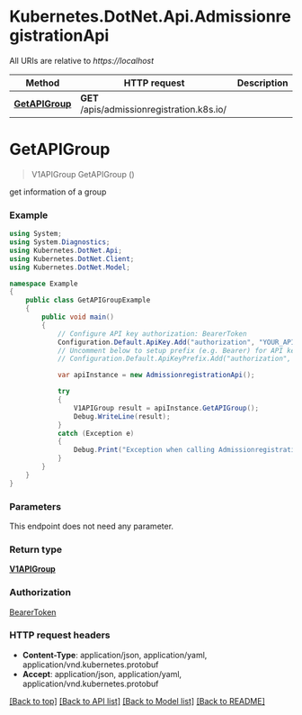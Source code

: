 # Kubernetes.DotNet.Api.AdmissionregistrationApi

All URIs are relative to *https://localhost*

Method | HTTP request | Description
------------- | ------------- | -------------
[**GetAPIGroup**](AdmissionregistrationApi.md#getapigroup) | **GET** /apis/admissionregistration.k8s.io/ | 


<a name="getapigroup"></a>
# **GetAPIGroup**
> V1APIGroup GetAPIGroup ()



get information of a group

### Example
```csharp
using System;
using System.Diagnostics;
using Kubernetes.DotNet.Api;
using Kubernetes.DotNet.Client;
using Kubernetes.DotNet.Model;

namespace Example
{
    public class GetAPIGroupExample
    {
        public void main()
        {
            // Configure API key authorization: BearerToken
            Configuration.Default.ApiKey.Add("authorization", "YOUR_API_KEY");
            // Uncomment below to setup prefix (e.g. Bearer) for API key, if needed
            // Configuration.Default.ApiKeyPrefix.Add("authorization", "Bearer");

            var apiInstance = new AdmissionregistrationApi();

            try
            {
                V1APIGroup result = apiInstance.GetAPIGroup();
                Debug.WriteLine(result);
            }
            catch (Exception e)
            {
                Debug.Print("Exception when calling AdmissionregistrationApi.GetAPIGroup: " + e.Message );
            }
        }
    }
}
```

### Parameters
This endpoint does not need any parameter.

### Return type

[**V1APIGroup**](V1APIGroup.md)

### Authorization

[BearerToken](../README.md#BearerToken)

### HTTP request headers

 - **Content-Type**: application/json, application/yaml, application/vnd.kubernetes.protobuf
 - **Accept**: application/json, application/yaml, application/vnd.kubernetes.protobuf

[[Back to top]](#) [[Back to API list]](../README.md#documentation-for-api-endpoints) [[Back to Model list]](../README.md#documentation-for-models) [[Back to README]](../README.md)

